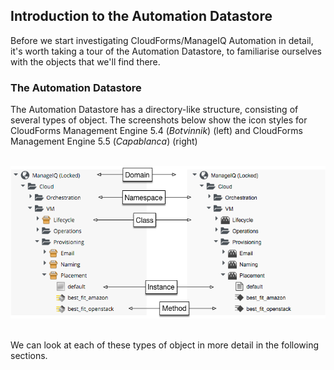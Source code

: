 ## Introduction to the Automation Datastore

Before we start investigating CloudForms/ManageIQ Automation in detail, it's worth taking a tour of the Automation Datastore, to familiarise ourselves with the objects that we'll find there.

### The Automation Datastore

The Automation Datastore has a directory-like structure, consisting of several types of object. The screenshots below show the icon styles for CloudForms Management Engine 5.4 (_Botvinnik_) (left) and CloudForms Management Engine 5.5 (_Capablanca_) (right) 
<br> <br>

![Datastore](images/screenshot12.png) 

<br>
We can look at each of these types of object in more detail in the following sections.
